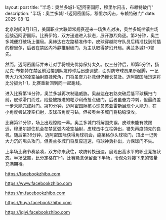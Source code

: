 layout: post title: "半场：奥兰多城1-1迈阿密国际，穆里尔闪击，布赖特破门" description: "半场：奥兰多城1-1迈阿密国际，穆里尔闪击，布赖特破门" date: 2025-08-12

北京时间8月11日，美国职业大联盟常规赛迎来一场焦点对决，奥兰多城坐镇主场迎战迈阿密国际。比赛伊始，双方迅速进入状态，展开激烈角逐。第2分钟，奥兰多城便打破场上僵局。奥赫达在左路精准传中，皮球穿越防守队员后精准找到前插的穆里尔，后者在禁区内冷静推射破门，为主队取得梦幻开局。奥兰多城1-0领先。

然而，迈阿密国际并未让对手将领先优势保持太久。仅三分钟后，即第5分钟，扬尼克-布赖特在禁区前沿接到队友传球后迅速调整，面对防守球员果断起脚，一记势大力沉的凌空抽射直挂死角，门将虽奋力扑救但仍鞭长莫及。迈阿密国际迅速将比分扳为1-1，比赛重新回到同一起跑线。

进入比赛第16分钟，奥兰多城再次制造威胁。奥赫达在右路突破后低平球横扫门前，皮球滑门而过，险些被跟进的帕沙利奇抢点破门，后者虽奋力冲刺，但最终差一步未能完成射门。第19分钟，迈阿密国际核心球员苏亚雷斯展现个人能力，在小角度尝试凌空扫射，皮球虽角度刁钻，但被奥兰多城门将稳稳没收。

比赛第21分钟，场上出现惊险一幕。奥兰多城门将解围失误，皮球未能有效踢远，穆里尔抓住机会在禁区弧内凌空抽射，皮球击中立柱弹出，错失再度领先的良机。随后第36分钟，迈阿密国际获得角球机会，施莱格尔头球攻门，顶出一记势大力沉的甩头攻门，但奥兰多城门将反应迅速，将球神勇扑出，力保球门不失。

上半场比赛节奏紧凑，双方你来我往，攻防转换迅速，展现出高水平的职业竞技状态。半场战罢，比分定格在1-1，比赛悬念保留至下半场，令观众对接下来的较量充满期待。

https://facebookzhibo.com

https://www.facebookzhibo.com

https://m.facebookzhibo.com

https://huya.facebookzhibo.com

https://iqiyi.facebookzhibo.com